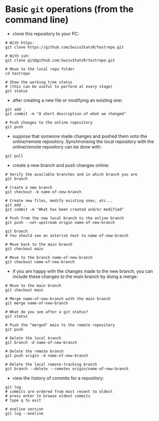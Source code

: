 

# Basic `git` operations (from the command line)

- clone this repository to your PC:
```
# With https:
git clone https://github.com/SwissStatsR/testrepo.git

# With ssh:
git clone git@github.com:SwissStatsR/testrepo.git

# Move to the local repo folder
cd testrepo

# Show the working tree status
# (this can be useful to perform at every stage)
git status
```

- after creating a new file or modifying an existing one:
```
git add .
git commit -m "A short description of what we changed"

# Push changes to the online repository
git push
```

- suppose that someone made changes and pushed them onto the online/remote repository. Synchronising the local repository with the online/remote repository can be done with:
```
git pull
```

- create a new branch and push changes online:
```
# Verify the available branches and in which branch you are
git branch

# Create a new branch
git checkout -b name-of-new-branch

# Create new files, modify existing ones, etc...
git add .
git commit -m "What has been created and/or modified"

# Push from the new local branch to the online branch
git push --set-upstream origin name-of-new-branch

git branch
# You should see an asterisk next to name-of-new-branch

# Move back to the main branch
git checkout main

# Move to the branch name-of-new-branch
git checkout name-of-new-branch
```

- if you are happy with the changes made to the new branch, you can include these changes to the main branch by doing a merge:
```
# Move to the main branch
git checkout main

# Merge name-of-new-branch with the main branch
git merge name-of-new-branch

# What do you see after a git status?
git status

# Push the "merged" main to the remote repository
git push

# Delete the local branch
git branch -d name-of-new-branch

# Delete the remote branch
git push origin -d name-of-new-branch

# Delete the local remote-tracking branch
git branch --delete --remotes origin/name-of-new-branch
```

- view the history of commits for a repository:
```
git log
# commits are ordered from most recent to oldest
# press enter to browse oldest commits
# type q to exit

# oneline version
git log --oneline
```

